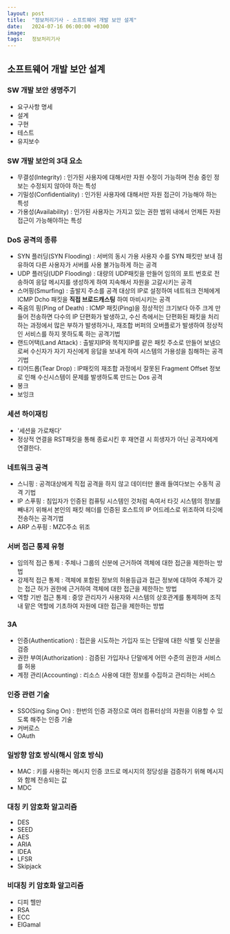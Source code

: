 ```yaml
---
layout: post
title:  "정보처리기사 - 소프트웨어 개발 보안 설계"
date:   2024-07-16 06:00:00 +0300
image:  
tags:   정보처리기사
---
```


## 소프트웨어 개발 보안 설계

### SW 개발 보안 생명주기
* 요구사항 명세
* 설계
* 구현
* 테스트
* 유지보수

### SW 개발 보안의 3대 요소
* 무결성(Integrity) : 인가된 사용자에 대해서만 자원 수정이 가능하며 전송 중인 정보는 수정되지 않아야 하는 특성
* 기밀성(Confidentiality) : 인가된 사용자에 대해서만 자원 접근이 가능해야 하는 특성
* 가용성(Availability) : 인가된 사용자는 가지고 있는 권한 범위 내에서 언제든 자원 접근이 가능해야하는 특성

### DoS 공격의 종류
* SYN 플러딩(SYN Flooding) : 서버의 동시 가용 사용자 수를 SYN 패킷만 보내 점유하여 다른 사용자가 서버를 사용 불가능하게 하는 공격
* UDP 플러딩(UDP Flooding) : 대량의 UDP패킷을 만들어 임의의 포트 번호로 전송하여 응답 메시지를 생성하게 하여 지속해서 자원을 고갈시키는 공격
* 스머핑(Smurfing) : 출발지 주소를 공격 대상의 IP로 설정하여 네트워크 전체에게 ICMP Dcho 패킷을 __직접 브로드캐스팅__ 하여 마비시키는 공격
* 죽음의 핑(Ping of Death) : ICMP 패킷(Ping)을 정상적인 크기보다 아주 크게 만들어 전송하면 다수의 IP 단편화가 발생하고, 
                            수신 측에서는 단편화된 패킷을 처리하는 과정에서 많은 부하가 발생하거나, 재조합 버퍼의 오버플로가 발생하여 정상적인 서비스를 하지 못하도록 하는 공격기법
* 랜드어택(Land Attack) : 출발지IP와 목적지IP를 같은 패킷 주소로 만들어 보냄으로써 수신자가 자기 자신에게 응답을 보내게 하여 시스템의 가용성을 침해하는 공격기법
* 티어드롭(Tear Drop) : IP패킷의 재조합 과정에서 잘못된 Fragment Offset 정보로 인해 수신시스템이 문제를 발생하도록 만드는 Dos 공격
* 봉크
* 보잉크

### 세션 하이재킹
* '세션을 가로채다'
* 정상적 연결을 RST패킷을 통해 종료시킨 후 재연결 시 희생자가 아닌 공격자에게 연결한다.

### 네트워크 공격
* 스니핑 : 공격대상에게 직접 공격을 하지 않고 데이터만 몰래 들여다보는 수동적 공격 기법
* IP 스푸핑 : 침입자가 인증된 컴퓨팅 시스템인 것처럼 속여서 타깃 시스템의 정보를 빼내기 위해서 본인의 패킷 헤더를 인증된 호스트의 IP 어드레스로 위조하여 타깃에 전송하는 공격기법
* ARP 스푸핑 : MZC주소 위조

### 서버 접근 통제 유형
* 임의적 접근 통제 : 주체나 그룹의 신분에 근거하여 객체에 대한 접근을 제한하는 방법
* 강제적 접근 통제 : 객체에 포함된 정보의 허용등급과 접근 정보에 대하여 주체가 갖는 접근 허가 권한에 근거하여 객체에 대한 접근을 제한하는 방법
* 역할 기반 접근 통제 : 중앙 관리자가 사용자와 시스템의 상호관계를 통제하며 조직 내 맡은 역할에 기초하여 자원에 대한 접근을 제한하는 방법

### 3A
* 인증(Authentication) : 접은을 시도하는 가입자 또는 단말에 대한 식별 및 신분을 검증
* 권한 부여(Authorization) : 검증된 가입자나 단말에게 어떤 수준의 권한과 서비스를 허용
* 계정 관리(Accounting) : 리소스 사용에 대한 정보를 수집하고 관리하는 서비스

### 인증 관련 기술
* SSO(Sing Sing On) : 한번의 인증 과정으로 여러 컴퓨터상의 자원을 이용할 수 있도록 해주는 인증 기술
* 커버로스
* OAuth

### 일방향 암호 방식(해시 암호 방식)
* MAC : 키를 사용하는 메시지 인증 코드로 메시지의 정당성을 검증하기 위해 메시지와 함께 전송되는 값
* MDC

### 대칭 키 암호화 알고리즘
* DES
* SEED
* AES
* ARIA
* IDEA
* LFSR
* Skipjack

### 비대칭 키 암호화 알고리즘
* 디피 헬만
* RSA
* ECC
* ElGamal
